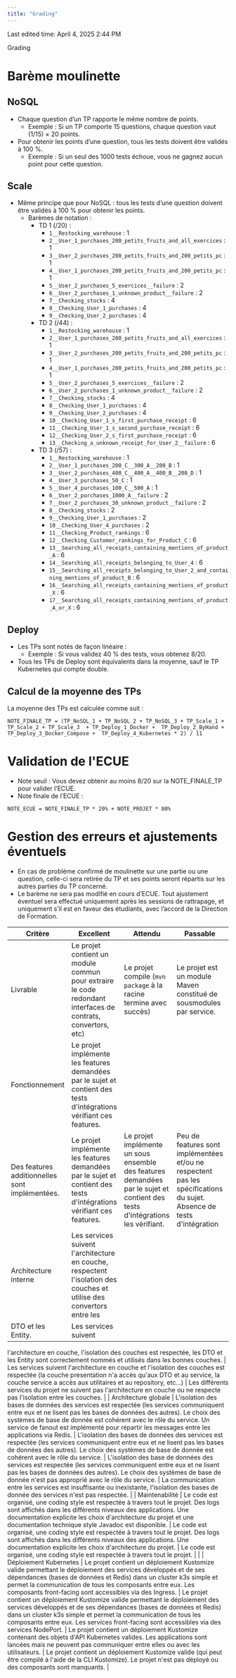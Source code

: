 ```yaml
---
title: "Grading"
---
```

Last edited time: April 4, 2025 2:44 PM

Grading

# Barème moulinette

## NoSQL

- Chaque question d’un TP rapporte le même nombre de points.
    - Exemple : Si un TP comporte 15 questions, chaque question vaut (1/15) × 20 points.
- Pour obtenir les points d’une question, tous les tests doivent être validés à 100 %.
    - Exemple : Si un seul des 1000 tests échoue, vous ne gagnez aucun point pour cette question.

## Scale

- Même principe que pour NoSQL : tous les tests d’une question doivent être validés à 100 % pour obtenir les points.
    - Barèmes de notation :
        - TD 1 (/20) :
            - `1__Restocking_warehouse` : 1
            - `2__User_1_purchases_200_petits_fruits_and_all_exercices` : 1
            - `3__User_2_purchases_200_petits_fruits_and_200_petits_pc` : 1
            - `4__User_1_purchases_200_petits_fruits_and_200_petits_pc` : 1
            - `5__User_2_purchases_5_exercices__failure` : 2
            - `6__User_2_purchases_1_unknown_product__failure` : 2
            - `7__Checking_stocks` : 4
            - `8__Checking_User_1_purchases` : 4
            - `9__Checking_User_2_purchases` : 4
        - TD 2 (/44) :
            - `1__Restocking_warehouse` : 1
            - `2__User_1_purchases_200_petits_fruits_and_all_exercices` : 1
            - `3__User_2_purchases_200_petits_fruits_and_200_petits_pc` : 1
            - `4__User_1_purchases_200_petits_fruits_and_200_petits_pc` : 1
            - `5__User_2_purchases_5_exercices__failure` : 2
            - `6__User_2_purchases_1_unknown_product__failure` : 2
            - `7__Checking_stocks` : 4
            - `8__Checking_User_1_purchases` : 4
            - `9__Checking_User_2_purchases` : 4
            - `10__Checking_User_1_s_first_purchase_receipt` : 6
            - `11__Checking_User_1_s_second_purchase_receipt` : 6
            - `12__Checking_User_2_s_first_purchase_receipt` : 6
            - `13__Checking_a_unknown_receipt_for_User_2__failure` : 6
        - TD 3 (/57) :
            - `1__Restocking_warehouse` : 1
            - `2__User_1_purchases_200_C__300_A__200_B` : 1
            - `3__User_2_purchases_400_C__400_A__400_B__200_D` : 1
            - `4__User_3_purchases_50_C` : 1
            - `5__User_4_purchases_100_C__500_A` : 1
            - `6__User_2_purchases_1000_A__failure` : 2
            - `7__User_2_purchases_30_unknown_product__failure` : 2
            - `8__Checking_stocks` : 2
            - `9__Checking_User_1_purchases` : 2
            - `10__Checking_User_4_purchases` : 2
            - `11__Checking_Product_rankings` : 6
            - `12__Checking_Customer_rankings_for_Product_C` : 6
            - `13__Searching_all_receipts_containing_mentions_of_product_A` : 6
            - `14__Searching_all_receipts_belonging_to_User_4` : 6
            - `15__Searching_all_receipts_belonging_to_User_2_and_containing_mentions_of_product_B` : 6
            - `16__Searching_all_receipts_containing_mentions_of_product_X` : 6
            - `17__Searching_all_receipts_containing_mentions_of_product_A_or_X` : 6

## Deploy

- Les TPs sont notés de façon linéaire :
    - Exemple : Si vous validez 40 % des tests, vous obtenez 8/20.
- Tous les TPs de Deploy sont équivalents dans la moyenne, sauf le TP Kubernetes qui compte double.

## Calcul de la moyenne des TPs

La moyenne des TPs est calculée comme suit :

```
NOTE_FINALE_TP = (TP_NoSQL_1 + TP_NoSQL_2 + TP_NoSQL_3 + TP_Scale_1 + TP_Scale_2 + TP_Scale_3  + TP_Deploy_1_Docker +  TP_Deploy_2_ByHand +  TP_Deploy_3_Docker_Compose +  TP_Deploy_4_Kubernetes * 2) / 11
```

# Validation de l'ECUE

- Note seuil : Vous devez obtenir au moins 8/20 sur la NOTE_FINALE_TP pour valider l’ECUE.
- Note finale de l’ECUE :

```
NOTE_ECUE = NOTE_FINALE_TP * 20% + NOTE_PROJET * 80%
```

# Gestion des erreurs et ajustements éventuels

- En cas de problème confirmé de moulinette sur une partie ou une question,
celle-ci sera retirée du TP et ses points seront répartis sur les autres parties du TP concerné.
- Le barème ne sera pas modifié en cours
d’ECUE. Tout ajustement éventuel sera effectué uniquement après les
sessions de rattrapage, et uniquement s’il est en faveur des étudiants,
avec l’accord de la Direction de Formation.

| Critère | Excellent | Attendu | Passable | Insuffisant |
| --- | --- | --- | --- | --- |
| Livrable | Le projet contient un module commun pour extraire le code redondant interfaces de contrats, convertors, etc) | Le projet compile (`mvn package` à la racine termine avec succès) | Le projet est un module Maven constitué de sousmodules par service. | Le projet est divisé en services dans des sousdossiers. |
| Fonctionnement | Le projet implémente les features demandées par le sujet et contient des tests d'intégrations vérifiant ces features. 
Des features additionnelles sont implémentées. | Le projet implémente les features demandées par le sujet et contient des tests d'intégrations vérifiant ces features. | Le projet implémente un sous ensemble des features demandées par le sujet et contient des tests d'intégrations les vérifiant. | Peu de features sont implémentées et/ou ne respectent pas les spécifications du sujet. Absence de tests d'intégration |
| Architecture interne | Les services suivent l'architecture en couche, respectent l'isolation des couches et utilise des convertors entre les 
DTO et les Entity. | Les services suivent 
l'architecture en couche, l'isolation des couches est respectée, les DTO
 et les Entity sont correctement nommés et utilisés dans les bonnes 
couches. | Les services suivent l'architecture en couche 
et l'isolation des couches est respectée (la couche presentation n'a 
accès qu'aux DTO et au service, la couche service a accès aux 
utilitaires et au repository, etc...) | Les différents services du projet ne suivent pas l'architecture en couche ou ne respecte pas l'isolation entre les couches. |
| Architecture globale | L'isolation des bases de données des services est respectée (les services communiquent entre eux et ne lisent pas les bases de données des autres). Le choix des systèmes de base de donnée 
est cohérent avec le rôle du service. Un service de fanout est implémenté pour répartir les messages entre les applications via Redis. | L'isolation des bases de données 
des services est respectée (les services communiquent entre eux et ne 
lisent pas les bases de données des autres). Le choix des systèmes de 
base de donnée est cohérent avec le rôle du service. | L'isolation des base de données des services 
est respectée (les services communiquent entre eux et ne lisent pas les 
bases de données des autres). Le choix des systèmes de base de donnée 
n'est pas approprié avec le rôle du service. | La communication entre les services est 
insuffisante ou inexistante, l'isolation des bases de donnée des 
services n'est pas respectée. |
| Maintenabilité | Le code est organisé, une coding style est 
respectée à travers tout le projet. Des logs sont affichés dans les différents niveaux des applications. Une documentation explicite les choix d'architecture du projet et une documentation technique style Javadoc est disponible. | Le code est organisé, une coding 
style est respectée à travers tout le projet. Des logs sont affichés 
dans les différents niveaux des applications. Une documentation 
explicite les choix d'architecture du projet. | Le code est organisé, une coding style est respectée à travers tout le projet. |  |
| Déploiement Kubernetes | Le projet contient un déploiement Kustomize valide permettant le déploiement des services développés et de ses dépendances (bases de données et Redis) dans un cluster k3s simple et 
permet la communication de tous les composants entre eux. Les composants
 front-facing sont accessibles via des Ingress. | Le projet contient un déploiement Kustomize valide permettant le déploiement des services développés et de ses dépendances (bases de données et Redis) dans un cluster k3s simple 
et permet la communication de tous les composants entre eux. Les services front-facing sont accessibles via des services NodePort. | Le projet contient un déploiement Kustomize 
contenant des objets d'API Kubernetes valides. Les applications sont lancées mais ne peuvent pas communiquer entre elles ou avec les utilisateurs. | Le projet contient un déploiement Kustomize 
valide (qui peut être compilé à l'aide de la CLI Kustomize). Le projet 
n'est pas déployé ou des composants sont manquants. |
